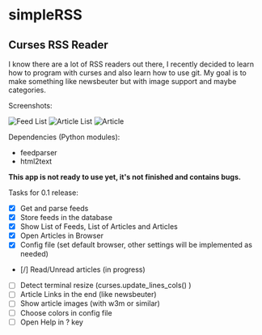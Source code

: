 # simpleRSS
## Curses RSS Reader

I know there are a lot of RSS readers out there, I recently decided to learn how to program with curses and also learn how to use git.
My goal is to make something like newsbeuter but with image support and maybe categories.

Screenshots:

![Feed List](http://i.imgur.com/tAOYBzJ.png)
![Article List](http://i.imgur.com/nYcQldL.png)
![Article](http://i.imgur.com/S9ivkCW.png)

Dependencies (Python modules):
  * feedparser
  * html2text
 

**This app is not ready to use yet, it's not finished and contains bugs.**

Tasks for 0.1 release:
- [x] Get and parse feeds
- [x] Store feeds in the database
- [x] Show List of Feeds, List of Articles and Articles
- [x] Open Articles in Browser
- [x] Config file (set default browser, other settings will be implemented as needed)
- [/] Read/Unread articles (in progress)
- [ ] Detect terminal resize (curses.update_lines_cols() )
- [ ] Article Links in the end (like newsbeuter)
- [ ] Show article images (with w3m or similar)
- [ ] Choose colors in config file 
- [ ] Open Help in ? key
